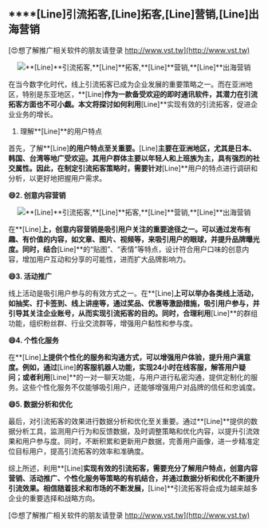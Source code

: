 ## ****[Line]**引流拓客,**[Line]**拓客,**[Line]**营销,**[Line]**出海营销**

[😍想了解推广相关软件的朋友请登录 http://www.vst.tw](http://www.vst.tw)

 <center><img src="https://vst.tw/MP4/tuiguang/png/3.png" alt="**[Line]**引流拓客,**[Line]**拓客,**[Line]**营销,**[Line]**出海营销"></center>

在当今数字化时代，线上引流拓客已成为企业发展的重要策略之一。而在亚洲地区，特别是东亚地区，**[Line]**作为一款备受欢迎的即时通讯软件，其潜力在引流拓客方面也不可小觑。本文将探讨如何利用**[Line]**实现有效的引流拓客，促进企业业务的增长。

1. 理解**[Line]**的用户特点

首先，了解**[Line]**的用户特点至关重要。**[Line]**主要在亚洲地区，尤其是日本、韩国、台湾等地广受欢迎。其用户群体主要以年轻人和上班族为主，具有强烈的社交属性。因此，在制定引流拓客策略时，需要针对**[Line]**用户的特点进行调研和分析，以更好地把握用户需求。

**😄2. 创意内容营销**

 <center><img src="https://vst.tw/MP4/tuiguang/png/5.png" alt="**[Line]**引流拓客,**[Line]**拓客,**[Line]**营销,**[Line]**出海营销"></center>

在**[Line]**上，创意内容营销是吸引用户关注的重要途径之一。可以通过发布有趣、有价值的内容，如文章、图片、视频等，来吸引用户的眼球，并提升品牌曝光度。同时，结合**[Line]**的“贴图”、“表情”等特点，设计符合用户口味的创意内容，增加用户互动和分享的可能性，进而扩大品牌影响力。

**😄3. 活动推广**

线上活动是吸引用户参与的有效方式之一。在**[Line]**上可以举办各类线上活动，如抽奖、打卡签到、线上讲座等，通过奖品、优惠等激励措施，吸引用户参与，并引导其关注企业账号，从而实现引流拓客的目的。同时，合理利用**[Line]**的群组功能，组织粉丝群、行业交流群等，增强用户黏性和参与度。

**😄4. 个性化服务**

在**[Line]**上提供个性化的服务和沟通方式，可以增强用户体验，提升用户满意度。例如，通过**[Line]**的客服机器人功能，实现24小时在线客服，解答用户疑问；或者利用**[Line]**的一对一聊天功能，与用户进行私密沟通，提供定制化的服务。这些个性化服务不仅能够吸引用户，还能够增强用户对品牌的信任和忠诚度。

**😄5. 数据分析和优化**

最后，对引流拓客的效果进行数据分析和优化至关重要。通过**[Line]**提供的数据分析工具，监测用户行为和反馈数据，及时调整策略和优化内容，以提升引流效果和用户参与度。同时，不断积累和更新用户数据，完善用户画像，进一步精准定位目标用户，提高引流拓客的效率和准确度。

综上所述，利用**[Line]**实现有效的引流拓客，需要充分了解用户特点，创意内容营销、活动推广、个性化服务等策略的有机结合，并通过数据分析和优化不断提升引流效果。相信随着技术和市场的不断发展，**[Line]**引流拓客将会成为越来越多企业的重要选择和战略方向。

[😍想了解推广相关软件的朋友请登录 http://www.vst.tw](http://www.vst.tw)



